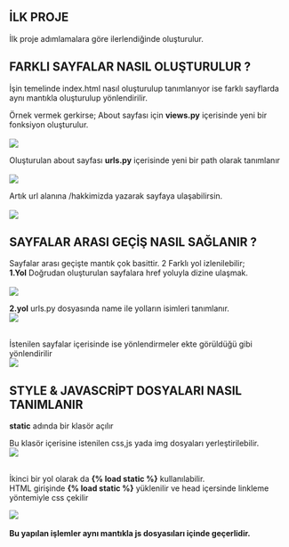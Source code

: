 ## İLK PROJE
İlk proje adımlamalara göre ilerlendiğinde oluşturulur.

## FARKLI SAYFALAR NASIL OLUŞTURULUR ? 
İşin temelinde index.html nasıl oluşturulup tanımlanıyor ise farklı sayflarda aynı mantıkla oluşturulup yönlendirilir.

Örnek vermek gerkirse;
About sayfası için **views.py** içerisinde yeni bir fonksiyon oluşturulur. <br> <br>
<img src="img/views.PNG"> <br>

Oluşturulan about sayfası **urls.py** içerisinde yeni bir path olarak tanımlanır <br> <br>
<img src="img/urls.PNG"> <br>

Artık url alanına /hakkimizda yazarak sayfaya ulaşabilirsin.<br> <br>
<img src="img/web.PNG">

## SAYFALAR ARASI GEÇİŞ NASIL SAĞLANIR ?
Sayfalar arası geçişte mantık çok basittir. 2 Farklı yol izlenilebilir; <br>
**1.Yol**
Doğrudan oluşturulan sayfalara href yoluyla dizine ulaşmak.<br> <br>
<img src="img/dizin.PNG">

**2.yol**
urls.py dosyasında name ile yolların isimleri tanımlanır.<br>
<img src="img/urls-name.PNG"> <br> <br>

İstenilen sayfalar içerisinde ise yönlendirmeler ekte görüldüğü gibi yönlendirilir <br>
<img src="img/indexUrl.PNG">

## STYLE & JAVASCRİPT DOSYALARI NASIL TANIMLANIR
**static** adında bir klasör açılır <br>

Bu klasör içerisine istenilen css,js yada img dosyaları yerleştirilebilir. <br>
<img src="img/staticStyleJsImg.PNG"> <br> <br>

İkinci bir yol olarak da **{% load static %}** kullanılabilir.<br>
HTML girişinde **{% load static %}** yüklenilir ve head içersinde linkleme yöntemiyle css çekilir <br>

<img src="img/loadStaticStyle.PNG"> <br> <br>
**Bu yapılan işlemler aynı mantıkla js dosyasıları içinde geçerlidir.**